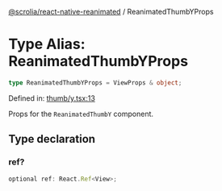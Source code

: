 [@scrolia/react-native-reanimated](../README.md) / ReanimatedThumbYProps

# Type Alias: ReanimatedThumbYProps

```ts
type ReanimatedThumbYProps = ViewProps & object;
```

Defined in: [thumb/y.tsx:13](https://github.com/scrolia/react-native/blob/18a2549a1dd6520258081448edde7edcb687a096/packages/react-native-reanimated/src/thumb/y.tsx#L13)

Props for the `ReanimatedThumbY` component.

## Type declaration

### ref?

```ts
optional ref: React.Ref<View>;
```
